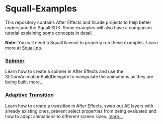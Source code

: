 # Squall-Examples
This repository contains After Effects and Xcode projects to help better understand the Squall SDK.
Some examples will also have a companion tutorial explaining some concepts in detail.

**Note:** You will need a Squall license to properly run these examples. Learn more at [Squall.no](https://www.squall.no).

### [Spinner](http://marcuseckert.com/squall/tutorials/spinner)
Learn how to create a spinner in After Effects and use the SLCoreAnimationBuildDelegate to manipulate the animations as they are being built.
[more...](http://marcuseckert.com/squall/tutorials/spinner)

### [Adaptive Transition](http://marcuseckert.com/squall/tutorials/transition)
Learn how to create a transition in After Effects, swap out AE layers with already existing ones, prevent select properties from being evaluated and how to adapt animations to different screen sizes.
[more...](http://marcuseckert.com/squall/tutorials/transition)
